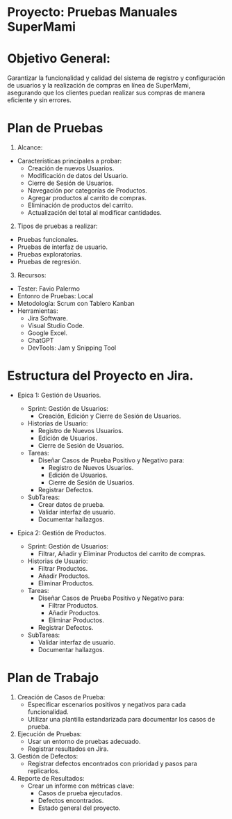 # Proyecto: Pruebas Manuales SuperMami

# Objetivo General: 
Garantizar la funcionalidad y calidad del sistema de registro y configuración de usuarios y la realización de compras en línea de SuperMami, asegurando que los clientes puedan realizar sus compras de manera eficiente y sin errores.

# Plan de Pruebas
1. Alcance:
- Características principales a probar:  
    - Creación de nuevos Usuarios.
    - Modificación de datos del Usuario.
    - Cierre de Sesión de Usuarios.
    - Navegación por categorías de Productos.
    - Agregar productos al carrito de compras.
    - Eliminación de productos del carrito.
    - Actualización del total al modificar cantidades.

2. Tipos de pruebas a realizar:
- Pruebas funcionales.
- Pruebas de interfaz de usuario.
- Pruebas exploratorias.
- Pruebas de regresión.

3. Recursos:
- Tester: Favio Palermo
- Entonro de Pruebas: Local
- Metodología: Scrum con Tablero Kanban
- Herramientas:
    - Jira Software.
    - Visual Studio Code.
    - Google Excel.
    - ChatGPT
    - DevTools: Jam y Snipping Tool


# Estructura del Proyecto en Jira.
* Epica 1: Gestión de Usuarios.
    * Sprint: Gestión de Usuarios: 
        - Creación, Edición y Cierre de Sesión de Usuarios.
    * Historias de Usuario:
        - Registro de Nuevos Usuarios.
        - Edición de Usuarios.
        - Cierre de Sesión de Usuarios.
    * Tareas:
        - Diseñar Casos de Prueba Positivo y Negativo para: 
            - Registro de Nuevos Usuarios.
            - Edición de Usuarios.
            - Cierre de Sesión de Usuarios.
        - Registrar Defectos.
    * SubTareas:
        - Crear datos de prueba.
        - Validar interfaz de usuario.
        - Documentar hallazgos.

* Epica 2: Gestión de Productos.
    * Sprint: Gestión de Usuarios: 
        - Filtrar, Añadir y Eliminar Productos del carrito de compras.
    * Historias de Usuario:
        - Filtrar Productos.
        - Añadir Productos.
        - Eliminar Productos.
    * Tareas:
        - Diseñar Casos de Prueba Positivo y Negativo para: 
            - Filtrar Productos.
            - Añadir Productos.
            - Eliminar Productos.
        - Registrar Defectos.
    * SubTareas:
        - Validar interfaz de usuario.
        - Documentar hallazgos.

# Plan de Trabajo
1. Creación de Casos de Prueba:
    - Especificar escenarios positivos y negativos para cada funcionalidad.
    - Utilizar una plantilla estandarizada para documentar los casos de prueba.
2. Ejecución de Pruebas:
    - Usar un entorno de pruebas adecuado.
    - Registrar resultados en Jira.
3. Gestión de Defectos:
    - Registrar defectos encontrados con prioridad y pasos para replicarlos.
4. Reporte de Resultados:
    - Crear un informe con métricas clave:
        * Casos de prueba ejecutados.
        * Defectos encontrados.
        * Estado general del proyecto.